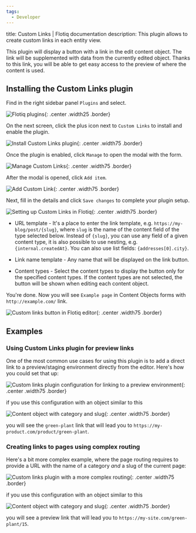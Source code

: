 ```yaml
---
tags:
  - Developer
---
```


title: Custom Links | Flotiq documentation
description: This plugin allows to create custom links in each entity view.

This plugin will display a button with a link in the edit content object. The link will be supplemented with data from the currently edited object.
Thanks to this link, you will be able to get easy access to the preview of where the content is used.

## Installing the Custom Links plugin

Find in the right sidebar panel `Plugins` and select.

![Flotiq plugins](images/sidebar-plugins.png){: .center .width25 .border}

On the next screen, click the plus icon next to `Custom Links` to install and enable the plugin.

![Install Custom Links plugin](images/custom-links/install.png){: .center .width75 .border}

Once the plugin is enabled, click `Manage` to open the modal with the form.

![Manage Custom Links](images/custom-links/manage.png){: .center .width75 .border}

After the modal is opened, click `Add item`.

![Add Custom Link](images/custom-links/add.png){: .center .width75 .border}

Next, fill in the details and click `Save changes` to complete your plugin setup.

![Setting up Custom Links in Flotiq](images/custom-links/simple-link.png){: .center .width75 .border}

* URL template - It's a place to enter the link template, e.g. `https://my-blog/post/{slug}`, where `slug` is the name of the content field of the type selected below. Instead of `{slug}`, you can use any field of a given content type, it is also possible to use nesting, e.g. `{internal.createdAt}`. You can also use list fields: `{addresses[0].city}`.

* Link name template - Any name that will be displayed on the link button.

* Content types - Select the content types to display the button only for the specified content types. If the content types are not selected, the button will be shown when editing each content object.

You're done. Now you will see `Example page` in Content Objects forms with `http://example.com/` link.

![Custom links button in Flotiq editor](images/custom-links/simple-link-co-form.png){: .center .width75 .border}


## Examples

### Using Custom Links plugin for preview links

One of the most common use cases for using this plugin is to add a direct link to a preview/staging environment  directly from the editor. Here's how you could set that up:

![Custom links plugin configuration for linking to a preview environment](images/custom-links/simple-routing.png){: .center .width75 .border}

if you use this configuration with an object similar to this

![Content object with category and slug](images/custom-links/simple-routing-co-form.png){: .center .width75 .border}

you will see the `green-plant` link that will lead you to `https://my-product.com/product/green-plant`.

### Creating links to pages using complex routing

Here's a bit more complex example, where the page routing requires to provide a URL with the name of a category *and* a slug of the current page:

![Custom links plugin with a more complex routing](images/custom-links/complex-routing.png){: .center .width75 .border}

if you use this configuration with an object similar to this

![Content object with category and slug](images/custom-links/complex-routing-co-form.png){: .center .width75 .border}

you will see a preview link that will lead you to `https://my-site.com/green-plant/15`.
